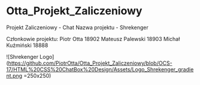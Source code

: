 # Otta_Projekt_Zaliczeniowy

Projekt Zaliczeniowy - Chat
Nazwa projektu - Shrekenger

Członkowie projektu:
Piotr Otta       18902
Mateusz Palewski 18903
Michał Kuźmiński 18888

![Shrekenger Logo](https://github.com/PiotrOtta/Otta_Projekt_Zaliczeniowy/blob/OCS-17/HTML%20CSS%20ChatBox%20Design/Assets/Logo_Shrekenger_gradient.png =250x250)
